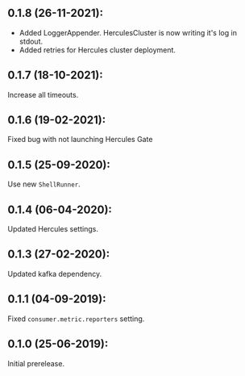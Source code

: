 ## 0.1.8 (26-11-2021):

- Added LoggerAppender. HerculesCluster is now writing it's log in stdout.
- Added retries for Hercules cluster deployment.

## 0.1.7 (18-10-2021):

Increase all timeouts.

## 0.1.6 (19-02-2021):

Fixed bug with not launching Hercules Gate

## 0.1.5 (25-09-2020):

Use new `ShellRunner`.

## 0.1.4 (06-04-2020):

Updated Hercules settings.

## 0.1.3 (27-02-2020):

Updated kafka dependency.

## 0.1.1 (04-09-2019):

Fixed `consumer.metric.reporters` setting.

## 0.1.0 (25-06-2019): 

Initial prerelease.